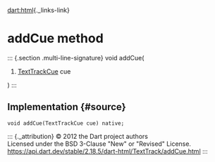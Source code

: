 [dart:html](../../dart-html/dart-html-library){._links-link}

addCue method
=============

::: {.section .multi-line-signature}
void addCue(

1.  [TextTrackCue](../texttrackcue-class) cue

)
:::

Implementation {#source}
--------------

``` {.language-dart data-language="dart"}
void addCue(TextTrackCue cue) native;
```

::: {._attribution}
© 2012 the Dart project authors\
Licensed under the BSD 3-Clause \"New\" or \"Revised\" License.\
<https://api.dart.dev/stable/2.18.5/dart-html/TextTrack/addCue.html>
:::
